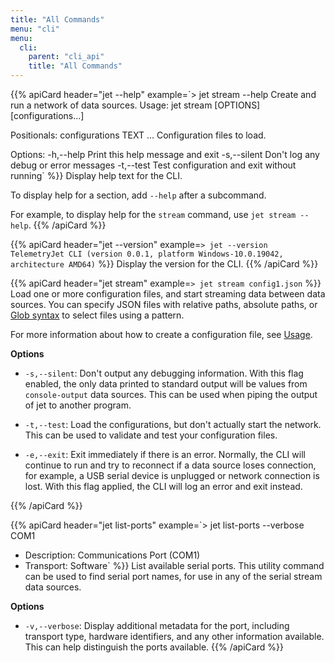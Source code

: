 ```yaml
---
title: "All Commands"
menu: "cli"
menu:
  cli:
    parent: "cli_api"
    title: "All Commands"
---
```


{{% apiCard header="jet --help" example=`> jet stream --help
Create and run a network of data sources.
Usage: jet stream [OPTIONS] [configurations...]

Positionals:
  configurations TEXT ...     Configuration files to load.

Options:
  -h,--help     Print this help message and exit
  -s,--silent   Don't log any debug or error messages
  -t,--test     Test configuration and exit without running` %}}
Display help text for the CLI.

To display help for a section, add `--help` after a subcommand.

For example, to display help for the `stream` command, use `jet stream --help`.
{{% /apiCard %}}

{{% apiCard header="jet --version" example=`> jet --version
TelemetryJet CLI (version 0.0.1, platform Windows-10.0.19042, architecture AMD64)` %}}
Display the version for the CLI.
{{% /apiCard %}}

{{% apiCard header="jet stream" example=`> jet stream config1.json` %}}
Load one or more configuration files, and start streaming data between data sources. You can specify JSON files with relative paths, absolute paths, or [Glob syntax](https://en.wikipedia.org/wiki/Glob_(programming)) to select files using a pattern. 

For more information about how to create a configuration file, see [Usage](/cli/guides/usage/).


**Options**
- `-s,--silent`: Don't output any debugging information. With this flag enabled, the only data printed to standard output will be values from `console-output` data sources. This can be used when piping the output of jet to another program.

- `-t,--test`: Load the configurations, but don't actually start the network. This can be used to validate and test your configuration files.

- `-e,--exit`: Exit immediately if there is an error. Normally, the CLI will continue to run and try to reconnect if a data source loses connection, for example, a USB serial device is unplugged or network connection is lost. With this flag applied, the CLI will log an error and exit instead.

{{% /apiCard %}}

{{% apiCard header="jet list-ports" example=`> jet list-ports --verbose
COM1
 - Description: Communications Port (COM1)
 - Transport: Software` %}}
List available serial ports. This utility command can be used to find serial port names, for use in any of the serial stream data sources.

**Options**
- `-v,--verbose`: Display additional metadata for the port, including transport type, hardware identifiers, and any other information available. This can help distinguish the ports available.
{{% /apiCard %}}

